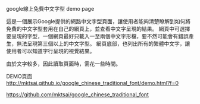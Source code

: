 google線上免費中文字型 demo page

這是一個展示Google提供的網路中文字型頁面，讓使用者能夠清楚瞭解到如何將免費的中文字型套用在自己的網頁上，並查看中文字呈現的結果。
網頁中可選擇要呈現的字型，一個網頁最好只載入一至兩個中文字形檔，要不然可能會有錯誤產生，無法呈現第三個以上的中文字型。
網頁底部，也列出所有的繁體中文字，讓使用者可以知道字行呈現的視覺結果。

由於文字較多，因此讀取頁面時，需花一些時間。

DEMO頁面 http://mktsai.github.io/google_chinese_traditional_font/demo.html?f=0

https://github.com/mktsai/google_chinese_traditional_font
